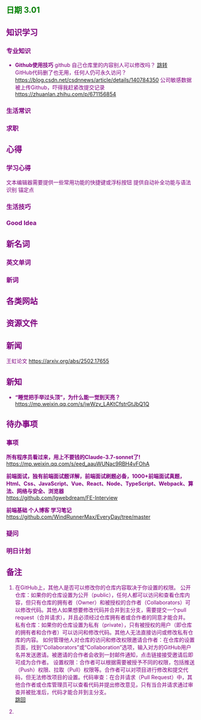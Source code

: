 ## <font color = green>日期  3.01

## <font color = purple>知识学习
### <f>专业知识
- **Github使用技巧**
github 自己仓库里的内容别人可以修改吗？<a id = "01-01">  [跳转](#01-02)  
GitHub代码删了也无用，任何人仍可永久访问？https://blog.csdn.net/csdnnews/article/details/140784350
公司敏感数据被上传Github，吓得我赶紧改提交记录
https://zhuanlan.zhihu.com/p/671156854
### 生活常识

### 求职

## <font color = purple>心得
### 学习心得
文本编辑器需要提供一些常用功能的快捷键或浮标按钮
提供自动补全功能与语法识别
锚定点
### 生活技巧

### Good Idea

## <font color = purple>新名词
### 英文单词

### 新词

## <font color = purple>各类网站

## <font color = purple>资源文件

## <font color = purple>新闻
王虹论文 <https://arxiv.org/abs/2502.17655>
## <font color = purple>新知
+ **“睡觉把手举过头顶”，为什么能一觉到天亮？**  
<https://mp.weixin.qq.com/s/jwWzv_LAKtCfstrGtJbQ1Q>
## <font color = purple>待办事项
### 事项
 **所有程序员看过来，用上不要钱的Claude-3.7-sonnet了!**  
https://mp.weixin.qq.com/s/eed_aauWUNac9RBH4vFOhA

**前端面试，独有前端面试题详解，前端面试刷题必备，1000+前端面试真题，Html、Css、JavaScript、Vue、React、Node、TypeScript、Webpack、算法、网络与安全、浏览器**  
https://github.com/lgwebdream/FE-Interview

**前端基础 个人博客 学习笔记**  
https://github.com/WindRunnerMax/EveryDay/tree/master


### 疑问

### 明日计划

## <font color = purple>备注 
1. <a id="01-02"></a>在GitHub上，其他人是否可以修改你的仓库内容取决于你设置的权限。‌
‌公开仓库‌：如果你的仓库设置为公开（public），任何人都可以访问和查看仓库内容，但只有仓库的拥有者（Owner）和被授权的合作者（Collaborators）可以修改代码。其他人如果想要修改代码并合并到主分支，需要提交一个pull request（合并请求），并且必须经过仓库拥有者或合作者的同意才能合并‌。‌
私有仓库‌：如果你的仓库设置为私有（private），只有被授权的用户（即仓库的拥有者和合作者）可以访问和修改代码。其他人无法直接访问或修改私有仓库的内容‌。
如何管理他人对仓库的访问和修改权限‌邀请合作者‌：在仓库的设置页面，找到“Collaborators”或“Collaboration”选项，输入对方的GitHub用户名并发送邀请。被邀请的合作者会收到一封邮件通知，点击链接接受邀请后即可成为合作者‌。‌
设置权限‌：合作者可以根据需要被授予不同的权限，包括推送（Push）权限、拉取（Pull）权限等。合作者可以对项目进行修改和提交代码，但无法修改项目的设置‌。‌代码审查‌：在合并请求（Pull Request）中，其他合作者或仓库管理员可以查看代码并提出修改意见，只有当合并请求通过审查并被批准后，代码才能合并到主分支‌。<br/>[跳回](#01-01)

2.
<!--stackedit_data:
eyJoaXN0b3J5IjpbLTE5MTcxNjk4OTgsNzk2MTI5MzM5LDE5Nz
M0Nzg5NjEsLTI2NDQ2NjE1NSwtNzQ2OTQ5NDI5LDE5OTIyODkw
NTBdfQ==
-->